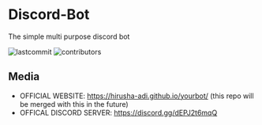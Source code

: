 # Discord-Bot

The simple multi purpose discord bot

![lastcommit](https://img.shields.io/github/last-commit/hirusha-adi/Discord-Bot)
![contributors](https://img.shields.io/github/contributors/hirusha-adi/Discord-Bot)

## Media

- OFFICIAL WEBSITE: https://hirusha-adi.github.io/yourbot/ (this repo will be merged with this in the future)
- OFFICAL DISCORD SERVER: https://discord.gg/dEPJ2t6mqQ
